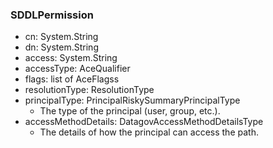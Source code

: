 ### SDDLPermission
- cn: System.String
- dn: System.String
- access: System.String
- accessType: AceQualifier
- flags: list of AceFlagss
- resolutionType: ResolutionType
- principalType: PrincipalRiskySummaryPrincipalType
  - The type of the principal (user, group, etc.).
- accessMethodDetails: DatagovAccessMethodDetailsType
  - The details of how the principal can access the path.
